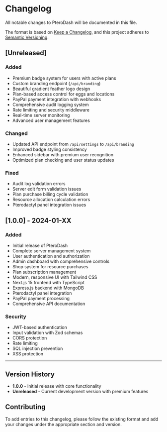 # Changelog

All notable changes to PteroDash will be documented in this file.

The format is based on [Keep a Changelog](https://keepachangelog.com/en/1.0.0/),
and this project adheres to [Semantic Versioning](https://semver.org/spec/v2.0.0.html).

## [Unreleased]

### Added
- Premium badge system for users with active plans
- Custom branding endpoint (`/api/branding`)
- Beautiful gradient feather logo design
- Plan-based access control for eggs and locations
- PayPal payment integration with webhooks
- Comprehensive audit logging system
- Rate limiting and security middleware
- Real-time server monitoring
- Advanced user management features

### Changed
- Updated API endpoint from `/api/settings` to `/api/branding`
- Improved badge styling consistency
- Enhanced sidebar with premium user recognition
- Optimized plan checking and user status updates

### Fixed
- Audit log validation errors
- Server edit form validation issues
- Plan purchase billing cycle validation
- Resource allocation calculation errors
- Pterodactyl panel integration issues

## [1.0.0] - 2024-01-XX

### Added
- Initial release of PteroDash
- Complete server management system
- User authentication and authorization
- Admin dashboard with comprehensive controls
- Shop system for resource purchases
- Plan subscription management
- Modern, responsive UI with Tailwind CSS
- Next.js 15 frontend with TypeScript
- Express.js backend with MongoDB
- Pterodactyl panel integration
- PayPal payment processing
- Comprehensive API documentation

### Security
- JWT-based authentication
- Input validation with Zod schemas
- CORS protection
- Rate limiting
- SQL injection prevention
- XSS protection

---

## Version History

- **1.0.0** - Initial release with core functionality
- **Unreleased** - Current development version with premium features

## Contributing

To add entries to this changelog, please follow the existing format and add your changes under the appropriate section and version.

